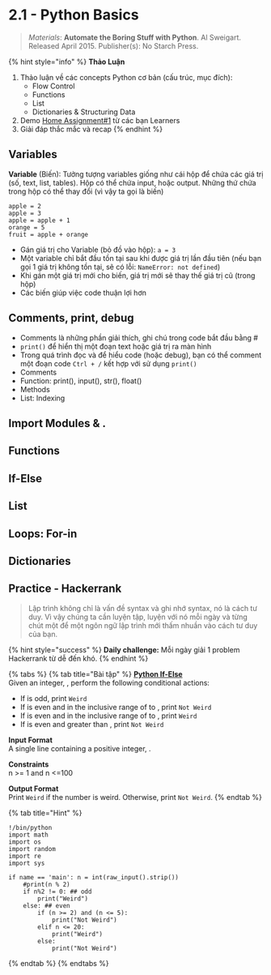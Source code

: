 # 2.1 - Python Basics

> _Materials_: **Automate the Boring Stuff with Python**. Al Sweigart. Released April 2015. Publisher\(s\): No Starch Press.

{% hint style="info" %}
**Thảo Luận** 

1. Thảo luận về các concepts Python cơ bản \(cấu trúc, mục đích\):
   * Flow Control
   * Functions
   * List
   * Dictionaries & Structuring Data
2. Demo [Home Assignment\#1](../1-data-strategy-and-metrics/1.4-home-assignment.md) từ các bạn Learners
3. Giải đáp thắc mắc và recap
{% endhint %}

## Variables

**Variable** \(Biến\): Tưởng tượng variables giống như cái hộp để chứa các giá trị \(số, text, list, tables\). Hộp có thể chứa input, hoặc output. Những thứ chứa trong hộp có thể thay đổi \(vì vậy ta gọi là biến\)

```text
apple = 2
apple = 3 
apple = apple + 1
orange = 5
fruit = apple + orange
```

* Gán giá trị cho Variable \(bỏ đồ vào hộp\): `a = 3`
* Một variable chỉ bắt đầu tồn tại sau khi được giá trị lần đầu tiên \(nếu bạn gọi 1 giá trị không tồn tại, sẽ có lỗi: `NameError: not defined`\)
* Khi gán một giá trị mới cho biến, giá trị mới sẽ thay thế giá trị cũ \(trong hộp\)
* Các biến giúp việc code thuận lợi hơn

## Comments, print, debug

* Comments là những phần giải thích, ghi chú trong code bắt đầu bằng \#
* `print()` để hiển thị một đoạn text hoặc giá trị ra màn hình
* Trong quá trình đọc và để hiểu code \(hoặc debug\), bạn có thể comment một đoạn code `Ctrl + /` kết hợp với sử dụng `print()`
* Comments
* Function: print\(\), input\(\), str\(\), float\(\)
* Methods
* List: Indexing

## Import Modules & .

## Functions

## If-Else

## List

## Loops: For-in

## Dictionaries



## Practice - Hackerrank 

> Lập trình không chỉ là vấn đề syntax và ghi nhớ syntax, nó là cách tư duy. Vì vậy chúng ta cần luyện tập, luyện với nó mỗi ngày và từng chút một để một ngôn ngữ lập trình mới thấm nhuần vào cách tư duy của bạn.

{% hint style="success" %}
**Daily challenge:** Mỗi ngày giải 1 problem Hackerrank từ dễ đến khó.
{% endhint %}

{% tabs %}
{% tab title="Bài tập" %}
[**Python If-Else**](https://www.hackerrank.com/challenges/py-if-else/problem)  
Given an integer, , perform the following conditional actions:

* If  is odd, print `Weird`
* If  is even and in the inclusive range of  to , print `Not Weird`
* If  is even and in the inclusive range of  to , print `Weird`
* If  is even and greater than , print `Not Weird`

**Input Format**  
A single line containing a positive integer, .

**Constraints**  
n &gt;= 1 and n &lt;=100

**Output Format**  
Print `Weird` if the number is weird. Otherwise, print `Not Weird`.
{% endtab %}

{% tab title="Hint" %}


```text
!/bin/python
import math 
import os 
import random 
import re 
import sys

if name == 'main': n = int(raw_input().strip())
    #print(n % 2)
    if n%2 != 0: ## odd
        print("Weird")
    else: ## even
        if (n >= 2) and (n <= 5):
            print("Not Weird")
        elif n <= 20:
            print("Weird")
        else:
            print("Not Weird")
```
{% endtab %}
{% endtabs %}

